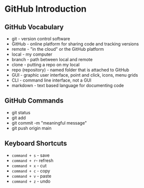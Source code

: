 # GitHub Introduction

## GitHub Vocabulary
- git - version control software 
- GitHub - online platform for sharing code and tracking versions
- remote - "in the cloud" or the GitHub platform
- local - my computer
- branch - path between local and remote
- clone - putting a repo on my local
- repo (repository) - named folder that is attached to GitHub
- GUI - graphic user interface, point and click, icons, menu grids
- CLI - command line interface, not a GUI
- markdown - text based language for documenting code

## GitHub Commands
- git status
- git add <file-name>
- git commit -m "meaningful message"
- git push origin main

## Keyboard Shortcuts
- `command + s` - save
- `command + r`- refresh
- `command + x` - cut
- `command + c` - copy
- `command + v` - paste
- `command + z` - undo
